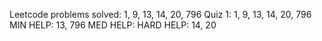 Leetcode problems solved: 1, 9, 13, 14, 20, 796
Quiz 1: 1, 9, 13, 14, 20, 796
MIN HELP: 13, 796
MED HELP:
HARD HELP: 14, 20
